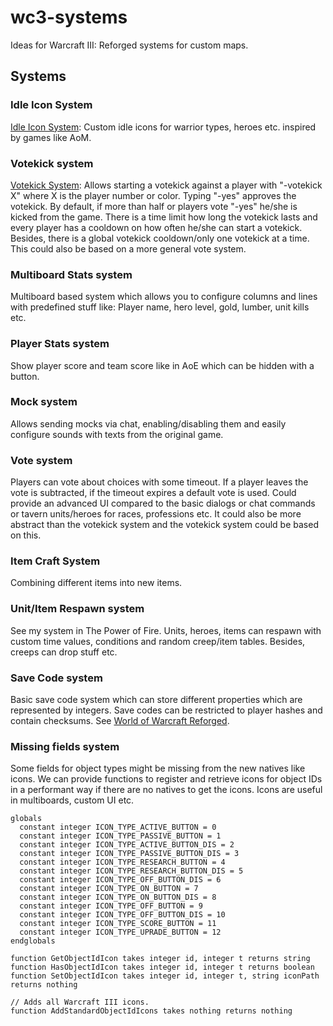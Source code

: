 # wc3-systems

Ideas for Warcraft III: Reforged systems for custom maps.

## Systems

### Idle Icon System

[Idle Icon System](https://github.com/tdauth/wc3-idle-icon-system): Custom idle icons for warrior types, heroes etc. inspired by games like AoM.

### Votekick system

[Votekick System](https://github.com/tdauth/wc3-votekick-system): Allows starting a votekick against a player with "-votekick X" where X is the player number or color. Typing "-yes" approves the votekick. By default, if more than half or players vote "-yes" he/she is kicked from the game. There is a time limit how long the votekick lasts and every player has a cooldown on how often he/she can start a votekick. Besides, there is a global votekick cooldown/only one votekick at a time.
This could also be based on a more general vote system.

### Multiboard Stats system

Multiboard based system which allows you to configure columns and lines with predefined stuff like: Player name, hero level, gold, lumber, unit kills etc.

### Player Stats system

Show player score and team score like in AoE which can be hidden with a button.

### Mock system

Allows sending mocks via chat, enabling/disabling them and easily configure sounds with texts from the original game.

### Vote system

Players can vote about choices with some timeout. If a player leaves the vote is subtracted, if the timeout expires a default vote is used.
Could provide an advanced UI compared to the basic dialogs or chat commands or tavern units/heroes for races, professions etc.
It could also be more abstract than the votekick system and the votekick system could be based on this.


### Item Craft System

Combining different items into new items.

### Unit/Item Respawn system

See my system in The Power of Fire. Units, heroes, items can respawn with custom time values, conditions and random creep/item tables. Besides, creeps can drop stuff etc.

### Save Code system

Basic save code system which can store different properties which are represented by integers. Save codes can be restricted to player hashes and contain checksums. See [World of Warcraft Reforged](https://github.com/tdauth/wowr).

### Missing fields system

Some fields for object types might be missing from the new natives like icons.
We can provide functions to register and retrieve icons for object IDs in a performant way if there are no natives to get the icons.
Icons are useful in multiboards, custom UI etc.

```
globals
  constant integer ICON_TYPE_ACTIVE_BUTTON = 0
  constant integer ICON_TYPE_PASSIVE_BUTTON = 1
  constant integer ICON_TYPE_ACTIVE_BUTTON_DIS = 2
  constant integer ICON_TYPE_PASSIVE_BUTTON_DIS = 3
  constant integer ICON_TYPE_RESEARCH_BUTTON = 4
  constant integer ICON_TYPE_RESEARCH_BUTTON_DIS = 5
  constant integer ICON_TYPE_OFF_BUTTON_DIS = 6
  constant integer ICON_TYPE_ON_BUTTON = 7
  constant integer ICON_TYPE_ON_BUTTON_DIS = 8
  constant integer ICON_TYPE_OFF_BUTTON = 9
  constant integer ICON_TYPE_OFF_BUTTON_DIS = 10
  constant integer ICON_TYPE_SCORE_BUTTON = 11
  constant integer ICON_TYPE_UPRADE_BUTTON = 12
endglobals

function GetObjectIdIcon takes integer id, integer t returns string
function HasObjectIdIcon takes integer id, integer t returns boolean
function SetObjectIdIcon takes integer id, integer t, string iconPath returns nothing

// Adds all Warcraft III icons.
function AddStandardObjectIdIcons takes nothing returns nothing
```

